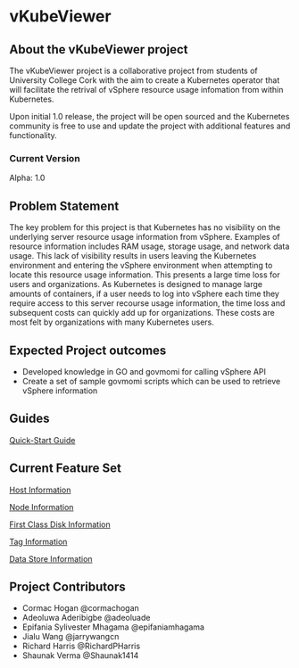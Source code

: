 # vKubeViewer

## About the vKubeViewer project

The vKubeViewer project is a collaborative project from students of University College Cork with the aim to create a Kubernetes operator that will facilitate the retrival of vSphere resource usage infomation from within Kubernetes. 

Upon initial 1.0 release, the project will be open sourced and the Kubernetes community is free to use and update the project with additional features and functionality. 


### Current Version 
Alpha: 1.0

## Problem Statement

The key problem for this project is that Kubernetes has no visibility on the underlying server resource usage information from vSphere. Examples of resource information includes RAM usage, storage usage, and network data usage. This lack of visibility results in users leaving the Kubernetes environment and entering the vSphere environment when attempting to locate this resource usage information. This presents a large time loss for users and organizations. As Kubernetes is designed to manage large amounts of containers, if a user needs to log into vSphere each time they require access to this server recourse usage information, the time loss and subsequent costs can quickly add up for organizations. These costs are most felt by organizations with many Kubernetes users.  

## Expected Project outcomes

- Developed knowledge in GO and govmomi for calling vSphere API
- Create a set of sample govmomi scripts which can be used to retrieve vSphere information

## Guides

[Quick-Start Guide](https://github.com/vKubeViewer/vkubeviewer/blob/Richard/docs/QuickStartGuide.md) 


## Current Feature Set

[Host Information](https://github.com/vKubeViewer/vkubeviewer/blob/Richard/docs/Host%20Information.md)

[Node Information](https://github.com/vKubeViewer/vkubeviewer/blob/Richard/docs/Node%20Information.md)

[First Class Disk Information](https://github.com/vKubeViewer/vkubeviewer/blob/Richard/docs/First%20Class%20Disk%20Information.md)

[Tag Information](https://github.com/vKubeViewer/vkubeviewer/blob/Richard/docs/FirstClassDiskInformation-Types.md)

[Data Store Information](https://github.com/vKubeViewer/vkubeviewer/blob/Richard/docs/Data%20Store%20Information.md)


## Project Contributors

* Cormac Hogan @cormachogan </br>
* Adeoluwa Aderibigbe @adeoluade </br>
* Epifania Sylivester Mhagama @epifaniamhagama </br>
* Jialu Wang @jarrywangcn </br>
* Richard Harris @RichardPHarris </br>
* Shaunak Verma @Shaunak1414
